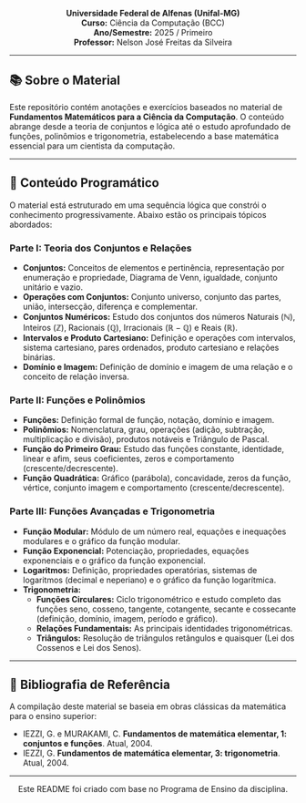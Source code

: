 <p align="center">
  <strong>Universidade Federal de Alfenas (Unifal-MG)</strong><br>
  <strong>Curso:</strong> Ciência da Computação (BCC)<br>
  <strong>Ano/Semestre:</strong> 2025 / Primeiro<br>
  <strong>Professor:</strong> Nelson José Freitas da Silveira
</p>

---

## 📚 Sobre o Material

Este repositório contém anotações e exercícios baseados no material de **Fundamentos Matemáticos para a Ciência da Computação**. O conteúdo abrange desde a teoria de conjuntos e lógica até o estudo aprofundado de funções, polinômios e trigonometria, estabelecendo a base matemática essencial para um cientista da computação.

---

## 🎯 Conteúdo Programático

O material está estruturado em uma sequência lógica que constrói o conhecimento progressivamente. Abaixo estão os principais tópicos abordados:

### Parte I: Teoria dos Conjuntos e Relações
- **Conjuntos:** Conceitos de elementos e pertinência, representação por enumeração e propriedade, Diagrama de Venn, igualdade, conjunto unitário e vazio.
- **Operações com Conjuntos:** Conjunto universo, conjunto das partes, união, intersecção, diferença e complementar.
- **Conjuntos Numéricos:** Estudo dos conjuntos dos números Naturais ($\mathbb{N}$), Inteiros ($\mathbb{Z}$), Racionais ($\mathbb{Q}$), Irracionais ($\mathbb{R}-\mathbb{Q}$) e Reais ($\mathbb{R}$).
- **Intervalos e Produto Cartesiano:** Definição e operações com intervalos, sistema cartesiano, pares ordenados, produto cartesiano e relações binárias.
- **Domínio e Imagem:** Definição de domínio e imagem de uma relação e o conceito de relação inversa.

### Parte II: Funções e Polinômios
- **Funções:** Definição formal de função, notação, domínio e imagem.
- **Polinômios:** Nomenclatura, grau, operações (adição, subtração, multiplicação e divisão), produtos notáveis e Triângulo de Pascal.
- **Função do Primeiro Grau:** Estudo das funções constante, identidade, linear e afim, seus coeficientes, zeros e comportamento (crescente/decrescente).
- **Função Quadrática:** Gráfico (parábola), concavidade, zeros da função, vértice, conjunto imagem e comportamento (crescente/decrescente).

### Parte III: Funções Avançadas e Trigonometria
- **Função Modular:** Módulo de um número real, equações e inequações modulares e o gráfico da função modular.
- **Função Exponencial:** Potenciação, propriedades, equações exponenciais e o gráfico da função exponencial.
- **Logaritmos:** Definição, propriedades operatórias, sistemas de logaritmos (decimal e neperiano) e o gráfico da função logarítmica.
- **Trigonometria:**
  - **Funções Circulares:** Ciclo trigonométrico e estudo completo das funções seno, cosseno, tangente, cotangente, secante e cossecante (definição, domínio, imagem, período e gráfico).
  - **Relações Fundamentais:** As principais identidades trigonométricas.
  - **Triângulos:** Resolução de triângulos retângulos e quaisquer (Lei dos Cossenos e Lei dos Senos).

---

## 📖 Bibliografia de Referência

A compilação deste material se baseia em obras clássicas da matemática para o ensino superior:

-   IEZZI, G. e MURAKAMI, C. **Fundamentos de matemática elementar, 1: conjuntos e funções**. Atual, 2004.
-   IEZZI, G. **Fundamentos de matemática elementar, 3: trigonometria**. Atual, 2004.

---

<p align="center">
  Este README foi criado com base no Programa de Ensino da disciplina.
</p>

